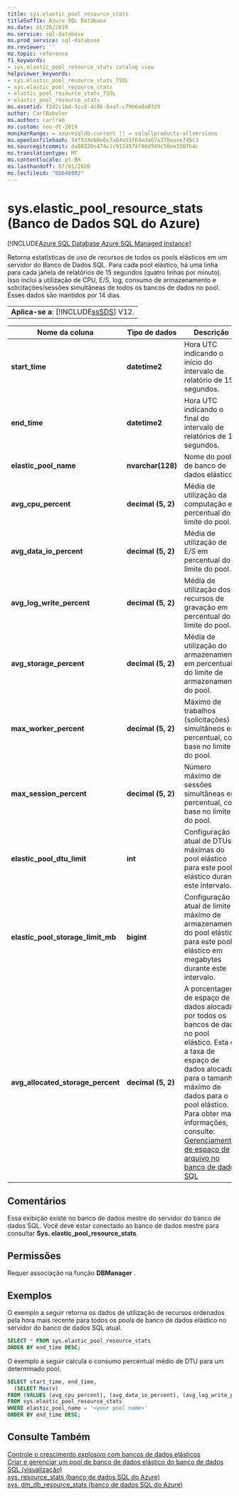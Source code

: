 ```yaml
---
title: sys.elastic_pool_resource_stats
titleSuffix: Azure SQL Database
ms.date: 01/28/2019
ms.service: sql-database
ms.prod_service: sql-database
ms.reviewer: ''
ms.topic: reference
f1_keywords:
- sys.elastic_pool_resource_stats catalog view
helpviewer_keywords:
- sys.elastic_pool_resource_stats_TSQL
- sys.elastic_pool_resource_stats
- elastic_pool_resource_stats_TSQL
- elastic_pool_resource_stats
ms.assetid: f242c1bd-3cc8-4c8b-8aaf-c79b6a8a0329
author: CarlRabeler
ms.author: carlrab
ms.custom: seo-dt-2019
monikerRange: = azuresqldb-current || = sqlallproducts-allversions
ms.openlocfilehash: 34f524eb8e6c7a64a53f64eda67a370aace745c3
ms.sourcegitcommit: da88320c474c1c9124574f90d549c50ee3387b4c
ms.translationtype: MT
ms.contentlocale: pt-BR
ms.lasthandoff: 07/01/2020
ms.locfileid: "85648902"
---
```

# <a name="syselastic_pool_resource_stats-azure-sql-database"></a>sys.elastic_pool_resource_stats (Banco de Dados SQL do Azure)
[!INCLUDE[Azure SQL Database Azure SQL Managed Instance](../../includes/applies-to-version/asdb-asdbmi.md)]

  Retorna estatísticas de uso de recursos de todos os pools elásticos em um servidor do Banco de Dados SQL. Para cada pool elástico, há uma linha para cada janela de relatórios de 15 segundos (quatro linhas por minuto). Isso inclui a utilização de CPU, E/S, log, consumo de armazenamento e solicitações/sessões simultâneas de todos os bancos de dados no pool. Esses dados são mantidos por 14 dias. 
  
||  
|-|  
|**Aplica-se a**: [!INCLUDE[ssSDS](../../includes/sssds-md.md)] V12.|  
  
|Nome da coluna|Tipo de dados|Descrição|  
|-----------------|---------------|-----------------|  
|**start_time**|**datetime2**|Hora UTC indicando o início do intervalo de relatório de 15 segundos.|  
|**end_time**|**datetime2**|Hora UTC indicando o final do intervalo de relatórios de 15 segundos.|  
|**elastic_pool_name**|**nvarchar(128)**|Nome do pool de banco de dados elástico.|  
|**avg_cpu_percent**|**decimal (5, 2)**|Média de utilização da computação em percentual do limite do pool.|  
|**avg_data_io_percent**|**decimal (5, 2)**|Média de utilização de E/S em percentual do limite do pool.|  
|**avg_log_write_percent**|**decimal (5, 2)**|Média de utilização dos recursos de gravação em percentual do limite do pool.|  
|**avg_storage_percent**|**decimal (5, 2)**|Média de utilização do armazenamento em percentual do limite de armazenamento do pool.|  
|**max_worker_percent**|**decimal (5, 2)**|Máximo de trabalhos (solicitações) simultâneos em percentual, com base no limite do pool.|  
|**max_session_percent**|**decimal (5, 2)**|Número máximo de sessões simultâneas em percentual, com base no limite do pool.|  
|**elastic_pool_dtu_limit**|**int**|Configuração atual de DTUs máximas do pool elástico para este pool elástico durante este intervalo.|  
|**elastic_pool_storage_limit_mb**|**bigint**|Configuração atual de limite máximo de armazenamento do pool elástico para este pool elástico em megabytes durante este intervalo.|
|**avg_allocated_storage_percent**|**decimal (5, 2)**|A porcentagem de espaço de dados alocada por todos os bancos de dado no pool elástico.  Esta é a taxa de espaço de dados alocada para o tamanho máximo de dados para o pool elástico.  Para obter mais informações, consulte: [Gerenciamento de espaço de arquivo no banco de dados SQL](https://docs.microsoft.com/azure/sql-database/sql-database-file-space-management)|  
  
## <a name="remarks"></a>Comentários

 Essa exibição existe no banco de dados mestre do servidor do banco de dados SQL. Você deve estar conectado ao banco de dados mestre para consultar **Sys. elastic_pool_resource_stats**.  
  
## <a name="permissions"></a>Permissões

 Requer associação na função **DBManager** .  
  
## <a name="examples"></a>Exemplos

 O exemplo a seguir retorna os dados de utilização de recursos ordenados pela hora mais recente para todos os pools de banco de dados elástico no servidor do banco de dados SQL atual.  
  
```sql
SELECT * FROM sys.elastic_pool_resource_stats
ORDER BY end_time DESC;  
```

 O exemplo a seguir calcula o consumo percentual médio de DTU para um determinado pool.  

```sql
SELECT start_time, end_time,
  (SELECT Max(v)
FROM (VALUES (avg_cpu_percent), (avg_data_io_percent), (avg_log_write_percent)) AS value(v)) AS [avg_DTU_percent]
FROM sys.elastic_pool_resource_stats
WHERE elastic_pool_name = '<your pool name>'
ORDER BY end_time DESC;  
```

## <a name="see-also"></a>Consulte Também

 [Controle o crescimento explosivo com bancos de dados elásticos](https://azure.microsoft.com/documentation/articles/sql-database-elastic-pool/)   
 [Criar e gerenciar um pool de banco de dados elástico do banco de dados SQL (visualização)](https://azure.microsoft.com/documentation/articles/sql-database-elastic-pool-portal/)   
 [sys. resource_stats &#40;banco de dados SQL do Azure&#41;](../../relational-databases/system-catalog-views/sys-resource-stats-azure-sql-database.md)   
 [sys. dm_db_resource_stats &#40;banco de dados SQL do Azure&#41;](../../relational-databases/system-dynamic-management-views/sys-dm-db-resource-stats-azure-sql-database.md)  
  
  

